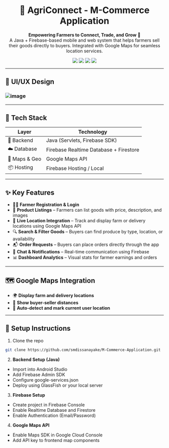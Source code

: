 <h1 align="center">🌾 AgriConnect - M-Commerce Application</h1>

<p align="center">
  <strong>Empowering Farmers to Connect, Trade, and Grow</strong> 🌱<br>
  A Java + Firebase-based mobile and web system that helps farmers sell their goods directly to buyers. Integrated with Google Maps for seamless location services.
</p>

<p align="center">
  <img src="https://img.shields.io/badge/Java-Backend-blue?logo=java&style=flat" />
  <img src="https://img.shields.io/badge/Firebase-Realtime%20%7C%20Firestore-ffca28?logo=firebase&style=flat" />
  <img src="https://img.shields.io/badge/Google%20Maps-API-red?logo=google-maps&style=flat" />
  <img src="https://img.shields.io/badge/Status-Development-yellow" />
</p>

---

## 📱 UI/UX Design

### ![image](https://github.com/user-attachments/assets/57a0abd2-e474-44fb-a8dc-b6c8d548d8fa)

---

## 🔧 Tech Stack

| Layer         | Technology                          |
|---------------|--------------------------------------|
| 🧠 Backend     | Java (Servlets, Firebase SDK)        |
| ☁️ Database    | Firebase Realtime Database + Firestore |
| 📍 Maps & Geo | Google Maps API                      |
| 📦 Hosting     | Firebase Hosting / Local             |

---

## ✨ Key Features

- 👨‍🌾 **Farmer Registration & Login**
- 🛒 **Product Listings** – Farmers can list goods with price, description, and images
- 📍 **Live Location Integration** – Track and display farm or delivery locations using Google Maps API
- 🔍 **Search & Filter Goods** – Buyers can find produce by type, location, or availability
- 📬 **Order Requests** – Buyers can place orders directly through the app
- 💬 **Chat & Notifications** – Real-time communication using Firebase
- 📊 **Dashboard Analytics** – Visual stats for farmer earnings and orders

---

## 🗺️ Google Maps Integration

- 🌍 **Display farm and delivery locations**
- 🚚 **Show buyer-seller distances**
- 📍 **Auto-detect and mark current user location**

---




## 🚀 Setup Instructions

1. Clone the repo

```bash
git clone https://github.com/smdissanayake/M-Commerce-Application.git
```
2. **Backend Setup (Java)**

  - Import into Android Studio 
  - Add Firebase Admin SDK
  - Configure google-services.json
  - Deploy using GlassFish or your local server

3. **Firebase Setup**
  - Create project in Firebase Console
  - Enable Realtime Database and Firestore
  - Enable Authentication (Email/Password)

4. **Google Maps API**
  - Enable Maps SDK in Google Cloud Console
  - Add API key to frontend map components

